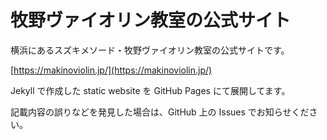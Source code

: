 # 牧野ヴァイオリン教室の公式サイト

横浜にあるスズキメソード・牧野ヴァイオリン教室の公式サイトです。

[https://makinoviolin.jp/](https://makinoviolin.jp/)

Jekyll で作成した static website を GitHub Pages にて展開してます。

記載内容の誤りなどを発見した場合は、GitHub 上の Issues でお知らせください。

